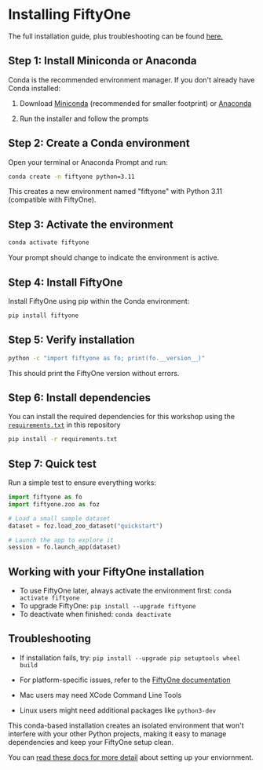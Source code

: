 #  Installing FiftyOne

The full installation guide, plus troubleshooting can be found [here.](https://docs.voxel51.com/getting_started/install.html)

## Step 1: Install Miniconda or Anaconda
Conda is the recommended environment manager. If you don't already have Conda installed:

1. Download [Miniconda](https://docs.conda.io/en/latest/miniconda.html) (recommended for smaller footprint) or [Anaconda](https://www.anaconda.com/products/distribution)

2. Run the installer and follow the prompts

## Step 2: Create a Conda environment

Open your terminal or Anaconda Prompt and run:
```bash
conda create -n fiftyone python=3.11
```

This creates a new environment named "fiftyone" with Python 3.11 (compatible with FiftyOne).

## Step 3: Activate the environment

```bash
conda activate fiftyone
```
Your prompt should change to indicate the environment is active.

## Step 4: Install FiftyOne

Install FiftyOne using pip within the Conda environment:
```bash
pip install fiftyone
```

## Step 5: Verify installation

```bash
python -c "import fiftyone as fo; print(fo.__version__)"
```

This should print the FiftyOne version without errors.

## Step 6: Install dependencies

You can install the required dependencies for this workshop using the [`requirements.txt`](requirements.txt) in this repository

```bash
pip install -r requirements.txt
```

## Step 7: Quick test

Run a simple test to ensure everything works:
```python
import fiftyone as fo
import fiftyone.zoo as foz

# Load a small sample dataset
dataset = foz.load_zoo_dataset("quickstart")

# Launch the app to explore it
session = fo.launch_app(dataset)
```

## Working with your FiftyOne installation

- To use FiftyOne later, always activate the environment first: `conda activate fiftyone`
- To upgrade FiftyOne: `pip install --upgrade fiftyone`
- To deactivate when finished: `conda deactivate`

## Troubleshooting

- If installation fails, try: `pip install --upgrade pip setuptools wheel build`

- For platform-specific issues, refer to the [FiftyOne documentation](https://beta-docs.voxel51.com/getting_started/basic/install/#troubleshooting)

- Mac users may need XCode Command Line Tools

- Linux users might need additional packages like `python3-dev`

This conda-based installation creates an isolated environment that won't interfere with your other Python projects, making it easy to manage dependencies and keep your FiftyOne setup clean.

You can [read these docs for more detail](https://beta-docs.voxel51.com/fiftyone_concepts/running_environments/) about setting up your enviornment.